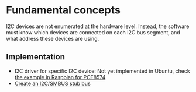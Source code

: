 # Fundamental concepts

I2C devices are not enumerated at the hardware level. Instead, the software must know which devices are connected on each I2C bus segment, and what address these devices are using. 

## Implementation

* I2C driver for specific I2C device: Not yet implemented in Ubuntu, check [the example in Raspbian for PCF8574](https://github.com/TranPhucVinh/Raspberry-Pi-C/tree/main/Kernel#i2c-driver).
* [Create an I2C/SMBUS stub bus](i2c-stub.md)
